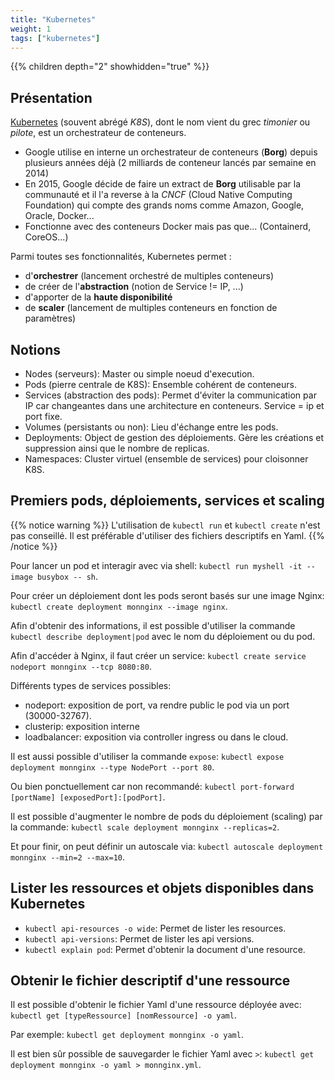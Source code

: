 ```yaml
---
title: "Kubernetes"
weight: 1
tags: ["kubernetes"]
---
```


{{% children depth="2" showhidden="true" %}}

## Présentation

[Kubernetes](https://kubernetes.io/) (souvent abrégé *K8S*), dont le nom vient du grec *timonier* ou *pilote*, est un orchestrateur de conteneurs.

- Google utilise en interne un orchestrateur de conteneurs (**Borg**) depuis plusieurs années déjà (2 milliards de conteneur lancés par semaine en 2014)
- En 2015, Google décide de faire un extract de **Borg** utilisable par la communauté et il l'a reverse à la *CNCF* (Cloud Native Computing Foundation) qui compte des grands noms comme Amazon, Google, Oracle, Docker...
- Fonctionne avec des conteneurs Docker mais pas que... (Containerd, CoreOS...)

Parmi toutes ses fonctionnalités, Kubernetes permet :

- d'**orchestrer** (lancement orchestré de multiples conteneurs)
- de créer de l'**abstraction** (notion de Service != IP, ...)
- d'apporter de la **haute disponibilité**
- de **scaler** (lancement de multiples conteneurs en fonction de paramètres)

## Notions

- Nodes (serveurs): Master ou simple noeud d'execution.
- Pods (pierre centrale de K8S): Ensemble cohérent de conteneurs.
- Services (abstraction des pods): Permet d'éviter la communication par IP car changeantes dans une architecture en conteneurs. Service = ip et port fixe.
- Volumes (persistants ou non): Lieu d'échange entre les pods.
- Deployments: Object de gestion des déploiements. Gère les créations et suppression ainsi que le nombre de replicas.
- Namespaces: Cluster virtuel (ensemble de services) pour cloisonner K8S.

## Premiers pods, déploiements, services et scaling

{{% notice warning %}}
L'utilisation de `kubectl run` et `kubectl create` n'est pas conseillé. Il est préférable d'utiliser des fichiers descriptifs en Yaml.
{{% /notice %}}

Pour lancer un pod et interagir avec via shell: `kubectl run myshell -it --image busybox -- sh`.

Pour créer un déploiement dont les pods seront basés sur une image Nginx: `kubectl create deployment monnginx --image nginx`.

Afin d'obtenir des informations, il est possible d'utiliser la commande `kubectl describe deployment|pod` avec le nom du déploiement ou du pod.

Afin d'accéder à Nginx, il faut créer un service: `kubectl create service nodeport monnginx --tcp 8080:80`.

Différents types de services possibles:
- nodeport: exposition de port, va rendre public le pod via un port (30000-32767).
- clusterip: exposition interne
- loadbalancer: exposition via controller ingress ou dans le cloud.

Il est aussi possible d'utiliser la commande `expose`: `kubectl expose deployment monnginx --type NodePort --port 80`.

Ou bien ponctuellement car non recommandé: `kubectl port-forward [portName] [exposedPort]:[podPort]`.

Il est possible d'augmenter le nombre de pods du déploiement (scaling) par la commande: `kubectl scale deployment monnginx --replicas=2`.

Et pour finir, on peut définir un autoscale via: `kubectl autoscale deployment monnginx --min=2 --max=10`.

## Lister les ressources et objets disponibles dans Kubernetes

- `kubectl api-resources -o wide`: Permet de lister les resources.
- `kubectl api-versions`: Permet de lister les api versions.
- `kubectl explain pod`: Permet d'obtenir la document d'une resource.

## Obtenir le fichier descriptif d'une ressource

Il est possible d'obtenir le fichier Yaml d'une ressource déployée avec: `kubectl get [typeRessource] [nomRessource] -o yaml`.

Par exemple: `kubectl get deployment monnginx -o yaml`.

Il est bien sûr possible de sauvegarder le fichier Yaml avec `>`: `kubectl get deployment monnginx -o yaml > monnginx.yml`.
